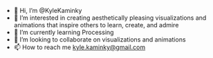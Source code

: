 - 👋 Hi, I’m @KyleKaminky
- 👀 I’m interested in creating aesthetically pleasing visualizations and animations that inspire others to learn, create, and admire
- 🌱 I’m currently learning Processing
- 💞️ I’m looking to collaborate on visualizations and animations
- 📫 How to reach me kyle.kaminky@gmail.com

<!---
KyleKaminky/KyleKaminky is a ✨ special ✨ repository because its `README.md` (this file) appears on your GitHub profile.
You can click the Preview link to take a look at your changes.
--->
